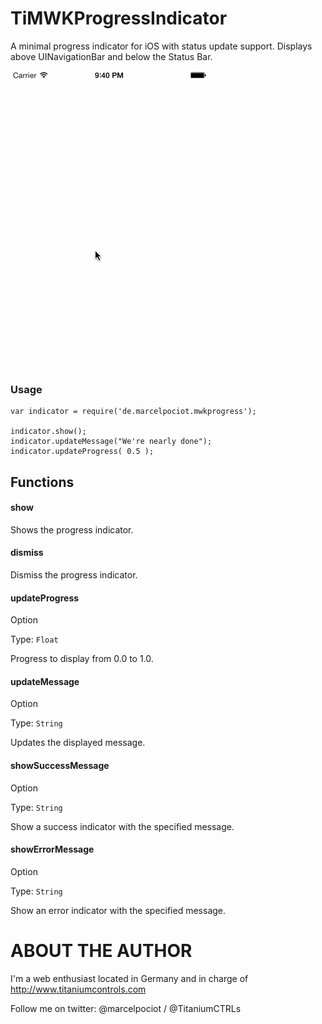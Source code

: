 TiMWKProgressIndicator
===========================================


A minimal progress indicator for iOS with status update support. Displays above UINavigationBar and below the Status Bar.


<img src="images/demo.gif" />

### Usage

	var indicator = require('de.marcelpociot.mwkprogress');

	indicator.show();
	indicator.updateMessage("We're nearly done");
	indicator.updateProgress( 0.5 );

## Functions


#### show

Shows the progress indicator.

#### dismiss

Dismiss the progress indicator.


#### updateProgress
Option

Type: `Float`  

Progress to display from 0.0 to 1.0.

#### updateMessage
Option

Type: `String`  

Updates the displayed message.


#### showSuccessMessage
Option

Type: `String`  

Show a success indicator with the specified message.

#### showErrorMessage
Option

Type: `String`  

Show an error indicator with the specified message.


ABOUT THE AUTHOR
========================
I'm a web enthusiast located in Germany and in charge of http://www.titaniumcontrols.com

Follow me on twitter: @marcelpociot / @TitaniumCTRLs